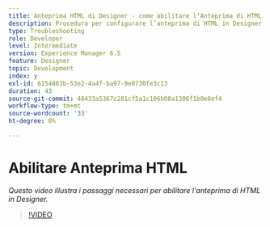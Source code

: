 ```yaml
---
title: Anteprima HTML di Designer - come abilitare l’Anteprima di HTML
description: Procedura per configurare l’anteprima di HTML in Designer
type: Troubleshooting
role: Developer
level: Intermediate
version: Experience Manager 6.5
feature: Designer
topic: Development
index: y
exl-id: 6154883b-53e2-4a4f-ba97-9e0730fe3c13
duration: 43
source-git-commit: 48433a5367c281cf5a1c106b08a1306f1b0e8ef4
workflow-type: tm+mt
source-wordcount: '33'
ht-degree: 0%

---
```



# Abilitare Anteprima HTML

*Questo video illustra i passaggi necessari per abilitare l&#39;anteprima di HTML in Designer.*

>[!VIDEO](https://video.tv.adobe.com/v/335498?quality=12&learn=on)
